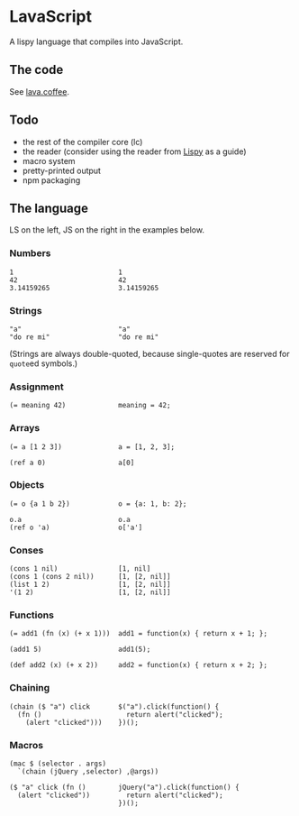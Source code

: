 # LavaScript

A lispy language that compiles into JavaScript.

## The code

See [lava.coffee](https://github.com/evanrmurphy/lava-script/blob/master/lava.coffee).

## Todo

- the rest of the compiler core (lc)
- the reader (consider using the reader from [Lispy](http://norvig.com/lispy2.html) as a guide)
- macro system
- pretty-printed output
- npm packaging

## The language

LS on the left, JS on the right in the examples below.

### Numbers

    1                          1
    42                         42
    3.14159265                 3.14159265

### Strings

    "a"                        "a"
    "do re mi"                 "do re mi"

(Strings are always double-quoted, because single-quotes are reserved for `quote`ed symbols.)

### Assignment

    (= meaning 42)             meaning = 42;

### Arrays

    (= a [1 2 3])              a = [1, 2, 3];

    (ref a 0)                  a[0]

### Objects

    (= o {a 1 b 2})            o = {a: 1, b: 2};
  
    o.a                        o.a
    (ref o 'a)                 o['a']

### Conses

    (cons 1 nil)               [1, nil]
    (cons 1 (cons 2 nil))      [1, [2, nil]]
    (list 1 2)                 [1, [2, nil]]
    '(1 2)                     [1, [2, nil]]
  

### Functions
  
    (= add1 (fn (x) (+ x 1)))  add1 = function(x) { return x + 1; };

    (add1 5)                   add1(5);

    (def add2 (x) (+ x 2))     add2 = function(x) { return x + 2; };

### Chaining

    (chain ($ "a") click       $("a").click(function() {
      (fn ()                     return alert("clicked");
        (alert "clicked")))    })();

### Macros

    (mac $ (selector . args)
      `(chain (jQuery ,selector) ,@args))

    ($ "a" click (fn ()        jQuery("a").click(function() {
      (alert "clicked"))         return alert("clicked");
                               })();



  

